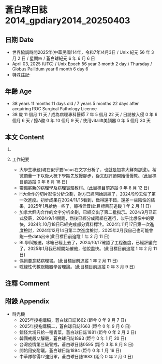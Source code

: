 [_metadata_:encoding]: - "utf-8"
[_metadata_:language]: - "zh-Hant-TW"
[_metadata_:fileformat]: - "markdown"
[_metadata_:MIME_type]: - "text/plain"
[_metadata_:markdown_version]: - "commonmark version 0.30"
[_metadata_:markdown_spec]: - "https://spec.commonmark.org/0.30/"

# 蒼白球日誌2014_gpdiary2014_20250403 #

## 日期 Date ##

* 世界協調時間2025年(中華民國114年，令和7年)4月3日 / Unix 紀元 56 年 3 月 2 日 / 星期四 / 蒼白球紀元 6 年 6 月 6 日
* April 03, 2025 (UTC) / Unix Epoch 56 year 3 month 2 day / Thursday / Globus Pallidum year 6 month 6 day 6
* 特殊註記:

## 年齡 Age ##

* 38 years 11 months 11 days old / 7 years 5 months 22 days after acquiring ROC Surgical Pathology Licence
* 38 歲 11 個月 11 天 / 成為病理專科醫師 7 年 5 個月 22 天 / 日誌被入侵 0 年 6 個月 6 天 / 擦A酸 0 年 10 個月 9 天 / 使用vitalift美顏器 0 年 5 個月 30 天

## 本文 Content ##

1. 

2. 工作紀要

    - 大學生專題(現在似乎要focus在文字分析了，也就是加拿大鮮肉那邊)。稍微商量一下以後大概下學期先放慢腳步，從文獻評讀開始慢慢教。(此目標目前追蹤 0 年 8 月 18 日)
    - 籌備嶄新的病理學及病理實驗教材。(此目標目前追蹤 0 年 8 月 12 日)
    - H大合作的切片影像分析企劃，對方已經開始訓練了，2024/9/9去催了第一次進度。初步成果在2024/11/15看到，做得還不錯，還差一些陰性的結果，2025年1月給他一些了，靜待佳音(此目標目前追蹤 1 年 2 月 11 日)
    - 加拿大鮮肉合作的文字分析企劃，已經交出了第二批指示。2024/9月已正式發薪，2024/9/14開跑，然後已經分成兩組在進行，似乎比想像中的要快，2024年10月18日已經完成部分資料標注。2024年11月17日第一次進度檢討，2024年12月14日第二次進度檢討，2025年2月我自己也可能會跑一些data出來(此目標目前追蹤 1 年 2 月 11 日)
    - BL學科搬遷，冰箱已經上去了，2024/10/17確認了工程進度，已經評鑒完了，2025年1月我已經開始催他，他說盡快。(此目標目前追蹤 1 年 2 月 11 日)
    - 偶爾要念點病理書。(此目標目前追蹤 1 年 2 月 11 日)
    - 唸線性代數跟機器學習理論。(此目標目前追蹤 0 年 3 月 9 日)

## 注釋 Comment ##


## 附錄 Appendix ##

* 時光機
    - 2025年授袍講稿，蒼白球日誌1662 (距今 0 年 9 月 7 日)
    - 2025年授袍講稿二，蒼白球日誌1663 (距今 0 年 9 月 6 日)
    - 錯怪大埔只給一種青菜，蒼白球日誌1881 (距今 0 年 2 月 2 日)
    - 韓國戒嚴又解嚴，蒼白球日誌1893 (距今 0 年 1 月 20 日)
    - 台灣疫情第三級警戒，蒼白球日誌0595 (距今 3 年 8 月 8 日)
    - 開始用安耐曬，蒼白球日誌1894 (距今 0 年 1 月 19 日)
    - 中華隊奪得12強冠軍，蒼白球日誌1883 (距今 0 年 2 月 0 日)
